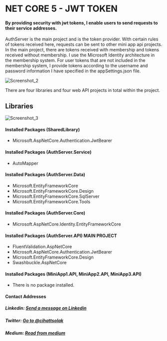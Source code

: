 # NET CORE 5 - JWT TOKEN

#### By providing security with jwt tokens, I enable users to send requests to their service addresses.

AuthServer is the main project and is the token provider. With certain rules of tokens received here, requests can be sent to other mini app api projects. In the main project, there are tokens received with membership and tokens received without membership. I use the Microsoft Identity architecture in the membership system. For user tokens that are not included in the membership system, I provide tokens according to the username and password information I have specified in the appSettings.json file.

![Screenshot_2](https://user-images.githubusercontent.com/54249736/109346531-e3ed6680-7882-11eb-8b68-b162fcaa8acd.png)

There are four libraries and four web API projects in total within the project.

## Libraries
![Screenshot_3](https://user-images.githubusercontent.com/54249736/109346864-565e4680-7883-11eb-8380-e6e9f07bd84f.png)

#### Installed Packages (SharedLibrary)
* Microsoft.AspNetCore.Authentication.JwtBearer

#### Installed Packages (AuthServer.Service)
* AutoMapper

#### Installed Packages (AuthServer.Data)
* Microsoft.EntityFrameworkCore
* Microsoft.EntityFrameworkCore.Design 
* Microsoft.EntityFrameworkCore.SqlServer
* Microsoft.EntityFrameworkCore.Tools

#### Installed Packages (AuthServer.Core)
* Microsoft.AspNetCore.Identity.EntityFrameworkCore

#### Installed Packages (AuthServer.API) MAIN PROJECT
* FluentValidation.AspNetCore
* Microsoft.AspNetCore.Authentication.JwtBearer
* Microsoft.EntityFrameworkCore.Design
* Swashbuckle.AspNetCore

#### Installed Packages (MiniApp1.API, MiniApp2.API, MiniApp3.API)
* There is no package installed.

#### Contact Addresses
##### Linkedin: [Send a message on Linkedin](https://www.linkedin.com/in/cihatsolak/) 
##### Twitter: [Go to @cihattsolak](https://twitter.com/cihattsolak)
##### Medium: [Read from medium](https://cihatsolak.medium.com/)
